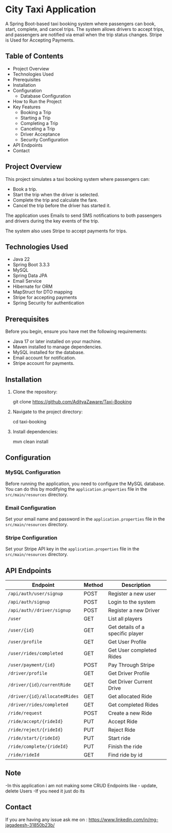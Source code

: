 # **City Taxi Application**

A Spring Boot-based taxi booking system where passengers can book, start, complete, and cancel trips. The system allows drivers to accept trips, and passengers are notified via email when the trip status changes. Stripe is Used for Accepting Payments.
 
## Table of Contents

- Project Overview
- Technologies Used
- Prerequisites
- Installation
- Configuration
  - Database Configuration
- How to Run the Project
- Key Features
  - Booking a Trip
  - Starting a Trip
  - Completing a Trip
  - Canceling a Trip
  - Driver Acceptance
  - Security Configuration
- API Endpoints
- Contact

## Project Overview

This project simulates a taxi booking system where passengers can:
- Book a trip.
- Start the trip when the driver is selected.
- Complete the trip and calculate the fare.
- Cancel the trip before the driver has started it.

The application uses Emails to send SMS notifications to both passengers and drivers during the key events of the trip.

The system also uses Stripe to accept payments for trips.


## Technologies Used

- Java 22
- Spring Boot 3.3.3
- MySQL
- Spring Data JPA
- Email Service
- Hibernate for ORM
- MapStruct for DTO mapping
- Stripe for accepting payments
- Spring Security for authentication

## Prerequisites

Before you begin, ensure you have met the following requirements:

- Java 17 or later installed on your machine.
- Maven installed to manage dependencies.
- MySQL installed for the database.
- Email account for notification.
- Stripe account for payments.

## Installation

1. Clone the repository:
   
   git clone https://github.com/AdityaZaware/Taxi-Booking

2. Navigate to the project directory:

   cd taxi-booking

3. Install dependencies:

   mvn clean install

## Configuration

### MySQL Configuration

Before running the application, you need to configure the MySQL database. You can do this by modifying the `application.properties` file in the `src/main/resources` directory.

### Email Configuration

Set your email name and password in the `application.properties` file in the `src/main/resources` directory.

### Stripe Configuration

Set your Stripe API key in the `application.properties` file in the `src/main/resources` directory.


## API Endpoints

| Endpoint                      | Method | Description                      |
|-------------------------------|--------|----------------------------------|
| `/api/auth/user/signup`       | POST   | Register a new user              |
| `/api/auth/signup`            | POST   | Login to the system              |
| `/api/auth//driver/signup`    | POST   | Register a new Driver            |
| `/user`                       | GET    | List all players                 |
| `/user/{id}`                  | GET    | Get details of a specific player |
| `/user/profile`               | GET    | Get User Profile                 |
| `/user/rides/completed`       | GET    | Get User completed Rides         |
| `/user/payment/{id}`          | POST   | Pay Through Stripe               |
| `/driver/profile`             | GET    | Get Driver Profile               |
| `/driver/{id}/currentRide`    | GET    | Get Driver Current Drive         |
| `/driver/{id}/allocatedRides` | GET    | Get allocated Ride               |
| `/driver/rides/completed`     | GET    | Get completed Rides              |
| `/ride/request`               | POST   | Create a new Ride                |
| `/ride/accept/{rideId}`       | PUT    | Accept Ride                      |
| `/ride/reject/{rideId}`       | PUT    | Reject Ride                      |
| `/ride/start/{rideId}`        | PUT    | Start ride                       |
| `/ride/complete/{rideId}`     | PUT    | Finish the ride                  |
| `/ride/rideId`                | GET    | Find ride by id                  |


## Note 

-In this application i am not making some CRUD Endpoints like - update, delete Users
-If you need it just do its

## Contact

If you are having any issue ask me on : https://www.linkedin.com/in/mg-jagadeesh-31850b23b/
